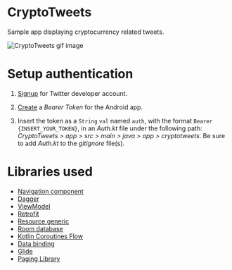 # CryptoTweets
Sample app displaying cryptocurrency related tweets. 

![CryptoTweets gif image](CryptoTweets.gif)

# Setup authentication

1. [Signup][1] for Twitter developer account.
    
2. [Create][2] a _Bearer Token_ for the Android app.
    
3. Insert the token as a `String` `val` named `auth`, with the format `Bearer {INSERT_YOUR_TOKEN}`, in an _Auth.kt_ file under the following path: _CryptoTweets > app > src > main > java > app > cryptotweets_. Be sure to add _Auth.kt_ to the _gitignore_ file(s).   

# Libraries used

- [Navigation component][3]
- [Dagger][4]
- [ViewModel][5]
- [Retrofit][6]
- [Resource generic][7]
- [Room database][8]
- [Kotlin Coroutines Flow][9]
- [Data binding][10]
- [Glide][11]
- [Paging Library][12]
    
[1]:https://developer.twitter.com/en/apply-for-access
[2]:https://developer.twitter.com/en/docs/basics/authentication/oauth-2-0/bearer-tokens
[3]:https://developer.android.com/guide/navigation
[4]:https://developer.android.com/training/dependency-injection
[5]:https://developer.android.com/topic/libraries/architecture/viewmodel
[6]:https://square.github.io/retrofit/
[7]:https://github.com/android/architecture-components-samples/blob/master/GithubBrowserSample/app/src/main/java/com/android/example/github/vo/Resource.kt
[8]:https://developer.android.com/training/data-storage/room
[9]:https://kotlinlang.org/docs/reference/coroutines/flow.html
[10]:https://developer.android.com/topic/libraries/data-binding
[11]:https://github.com/bumptech/glide 
[12]:https://developer.android.com/topic/libraries/architecture/paging
